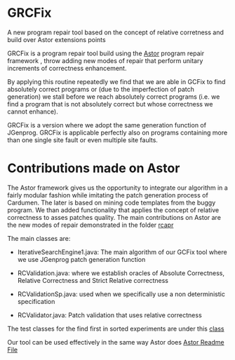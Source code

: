 # GRCFix
A new program repair tool based on the concept of relative corretness and build over Astor extensions points

GRCFix is a program repair tool build using the [Astor]( https://github.com/SpoonLabs/astor/) program repair framework , throw adding new modes of repair that perform unitary increments of correctness enhancement.

 By applying this routine repeatedly we find that we are able in GCFix to find absolutely correct programs or (due to the imperfection of patch generation) we stall before we reach absolutely correct programs (i.e. we find a program that is not absolutely correct but whose correctness we cannot enhance).
 
 GRCFix is a version where we adopt the same generation function of JGenprog. GRCFix is applicable perfectly also on programs containing more than one single site fault or even  multiple site faults. 
#  Contributions made on Astor
The Astor framework gives us the opportunity to integrate our algorithm in a fairly modular fashion while imitating the patch generation process of Cardumen. The later is based on mining code templates from the buggy program.  We than added functionality that applies the concept of relative correctness to asses patches quality. 
The main contributions on Astor are the new modes of repair demonstrated in  the folder  [rcapr](https://github.com/BesmaKH/CRCFix/tree/master/src/main/java/fr/inria/astor/approaches/rcapr) 

The main classes are: 

- IterativeSearchEngine1.java: The main algorithm of our GCFix tool where we use JGenprog patch generation function

- RCValidation.java: where we establish oracles of Absolute Correctness, Relative Correctness and Strict Relative correctness

- RCValidationSp.java: used when we specifically use a non deterministic specification

- RCValidator.java: Patch validation that uses relative correctness

The test classes for the find first in sorted experiments are under this [class](https://github.com/BesmaKH/GRCFix/blob/master/ReCAPRTOOL/src/test/java/fr/inria/astor/test/repair/approaches/Testextiter.java)
 

Our tool can be used effectively in the same way Astor does [Astor Readme File](https://github.com/SpoonLabs/astor/blob/master/README.md/)









